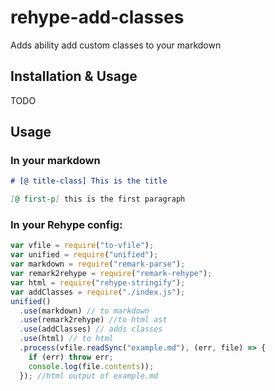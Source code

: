# rehype-add-classes

Adds ability add custom classes to your markdown

## Installation & Usage

TODO

## Usage

### In your markdown

```md
# [@ title-class] This is the title

[@ first-p] this is the first paragraph
```

### In your Rehype config:

```js
var vfile = require("to-vfile");
var unified = require("unified");
var markdown = require("remark-parse");
var remark2rehype = require("remark-rehype");
var html = require("rehype-stringify");
var addClasses = require("./index.js");
unified()
  .use(markdown) // to markdown
  .use(remark2rehype) //to html ast
  .use(addClasses) // adds classes
  .use(html) // to html
  .process(vfile.readSync("example.md"), (err, file) => {
    if (err) throw err;
    console.log(file.contents));
  }); //html output of example.md
```
